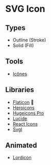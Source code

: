 # SVG Icon

## Types

- Outline (Stroke)
- Solid (Fill)

## Tools

- [Icônes](https://icones.js.org)

## Libraries

- [Flaticon](https://flaticon.com) 🌟
- [Heroicons](https://heroicons.com)
- [Hugeicons Pro](https://hugeicons.pro)
- [Lucide](/lucide.md)
- [React Icons](/react-icons.md)
- [Svgl](https://svgl.vercel.app)

## Animated

- [Lordicon](https://lordicon.com)
